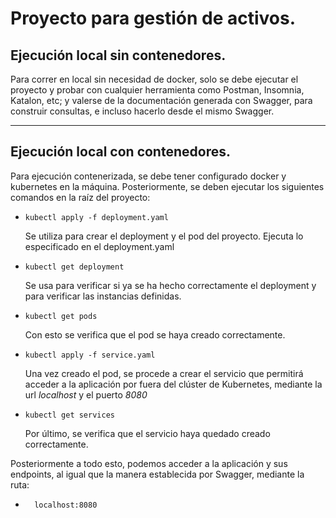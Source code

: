 # Proyecto para gestión de activos.

## Ejecución local sin contenedores.
Para correr en local sin necesidad de docker, solo se debe ejecutar el proyecto y probar con cualquier
herramienta como Postman, Insomnia, Katalon, etc; y valerse de la documentación
generada con Swagger, para construir consultas, e incluso hacerlo desde el mismo Swagger.

----------------
## Ejecución local con contenedores.
Para ejecución contenerizada, se debe tener configurado docker y kubernetes en la máquina. 
Posteriormente, se deben ejecutar los siguientes comandos en la raíz del proyecto:
*     kubectl apply -f deployment.yaml
    Se utiliza para crear el deployment y el pod del proyecto. Ejecuta lo especificado en el deployment.yaml
*     kubectl get deployment
    Se usa para verificar si ya se ha hecho correctamente el deployment y para verificar las instancias definidas.
*     kubectl get pods
    Con esto se verifica que el pod se haya creado correctamente.
*     kubectl apply -f service.yaml
    Una vez creado el pod, se procede a crear el servicio que permitirá acceder a la aplicación por fuera del clúster 
    de Kubernetes, mediante la url _localhost_ y el puerto _8080_
*     kubectl get services
    Por último, se verifica que el servicio haya quedado creado correctamente.

Posteriormente a todo esto, podemos acceder a la aplicación y sus endpoints, al igual que la manera establecida por
Swagger, mediante la ruta:
+       localhost:8080
  
